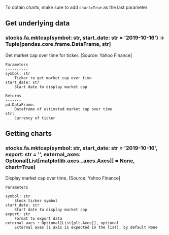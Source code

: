 To obtain charts, make sure to add `chart=True` as the last parameter

## Get underlying data 
### stocks.fa.mktcap(symbol: str, start_date: str = '2019-10-16') -> Tuple[pandas.core.frame.DataFrame, str]

Get market cap over time for ticker. [Source: Yahoo Finance]

    Parameters
    ----------
    symbol: str
        Ticker to get market cap over time
    start_date: str
        Start date to display market cap

    Returns
    -------
    pd.DataFrame:
        Dataframe of estimated market cap over time
    str:
        Currency of ticker

## Getting charts 
### stocks.fa.mktcap(symbol: str, start_date: str = '2019-10-16', export: str = '', external_axes: Optional[List[matplotlib.axes._axes.Axes]] = None, chart=True)

Display market cap over time. [Source: Yahoo Finance]

    Parameters
    ----------
    symbol: str
        Stock ticker symbol
    start_date: str
        Start date to display market cap
    export: str
        Format to export data
    external_axes : Optional[List[plt.Axes]], optional
        External axes (1 axis is expected in the list), by default None
